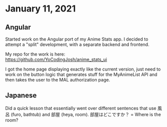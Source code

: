 # January 11, 2021

## Angular

Started work on the Angular port of my Anime Stats app. I decided to attempt a "split" development, with a separate backend and frontend.

My repo for the work is here: https://github.com/YoCodingJosh/anime_stats_ui

I got the home page displaying exactly like the current version, just need to work on the button logic that generates stuff for the MyAnimeList API and then takes the user to the MAL authorization page.

## Japanese

Did a quick lesson that essentially went over different sentences that use 風呂 (furo, bathtub) and 部屋 (heya, room). 部屋はどこですか？ = Where is the room?
